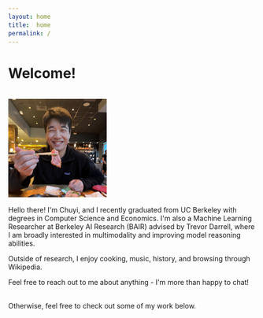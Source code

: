 ```yaml
---
layout: home
title:  home
permalink: /
---
```


# Welcome!
<br/>
<img src="images/prof_pic.jpg" alt="me!" width="200" height="200" class="center">
<br>

Hello there! I'm Chuyi, and I recently graduated from UC Berkeley with degrees in Computer Science and Economics. I'm also a Machine Learning Researcher at Berkeley AI Research (BAIR) advised by Trevor Darrell, where I am broadly interested in multimodality and improving model reasoning abilities.

Outside of research, I enjoy cooking, music, history, and browsing through Wikipedia. 

Feel free to reach out to me about anything - I'm more than happy to chat!

<br>
Otherwise, feel free to check out some of my work below.